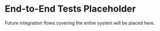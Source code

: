 # End-to-End Tests Placeholder

Future integration flows covering the entire system will be placed here.
